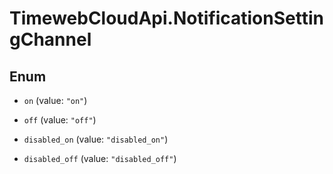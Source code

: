 # TimewebCloudApi.NotificationSettingChannel

## Enum


* `on` (value: `"on"`)

* `off` (value: `"off"`)

* `disabled_on` (value: `"disabled_on"`)

* `disabled_off` (value: `"disabled_off"`)


